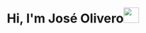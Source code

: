 <h1 align="center">Hi, I'm José Olivero<img src="https://media.giphy.com/media/hvRJCLFzcasrR4ia7z/giphy.gif" width="35"></h1>


